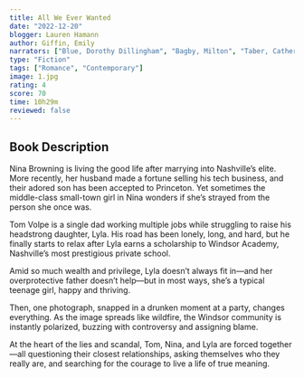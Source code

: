 ```yaml
---
title: All We Ever Wanted
date: "2022-12-20"
blogger: Lauren Hamann
author: Giffin, Emily
narrators: ["Blue, Dorothy Dillingham", "Bagby, Milton", "Taber, Catherine"]
type: "Fiction"
tags: ["Romance", "Contemporary"]
image: 1.jpg
rating: 4
score: 70
time: 10h29m
reviewed: false
---
```


## Book Description

Nina Browning is living the good life after marrying into Nashville’s elite. More recently, her husband made a fortune selling his tech business, and their adored son has been accepted to Princeton. Yet sometimes the middle-class small-town girl in Nina wonders if she’s strayed from the person she once was.

Tom Volpe is a single dad working multiple jobs while struggling to raise his headstrong daughter, Lyla. His road has been lonely, long, and hard, but he finally starts to relax after Lyla earns a scholarship to Windsor Academy, Nashville’s most prestigious private school.

Amid so much wealth and privilege, Lyla doesn’t always fit in—and her overprotective father doesn’t help—but in most ways, she’s a typical teenage girl, happy and thriving.

Then, one photograph, snapped in a drunken moment at a party, changes everything. As the image spreads like wildfire, the Windsor community is instantly polarized, buzzing with controversy and assigning blame.

At the heart of the lies and scandal, Tom, Nina, and Lyla are forced together—all questioning their closest relationships, asking themselves who they really are, and searching for the courage to live a life of true meaning.
